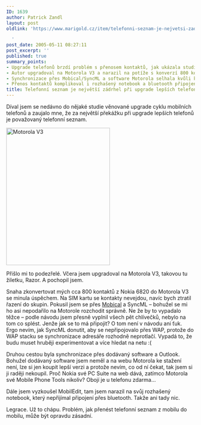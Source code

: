 ```yaml
---
ID: 1639
author: Patrick Zandl
layout: post
oldlink: 'https://www.marigold.cz/item/telefonni-seznam-je-nejvetsi-zadrhel-pri-upgrade-lepsich-telefonu

  '
post_date: 2005-05-11 08:27:11
post_excerpt: ''
published: true
summary_points:
- Upgrade telefonů brzdí problém s přenosem kontaktů, jak ukázala studie.
- Autor upgradoval na Motorola V3 a narazil na potíže s konverzí 800 kontaktů.
- Synchronizace přes Mobical/SyncML a software Motorola selhala kvůli komplikacím.
- Přenos kontaktů komplikoval i rozhašený notebook a bluetooth připojení.
title: Telefonní seznam je největší zádrhel při upgrade lepších telefonů
---
```


<p>Díval jsem se nedávno do nějaké studie věnované upgrade cyklu mobilních telefonů a zaujalo mne, že za největší překážku při upgrade lepších telefonů je považovaný telefonní seznam. </p>

<div class="rightbox"><img src="/wp-content/uploads/20050511-motorola_v3.jpg" alt="Motorola V3" width="277" height="366" /></div>
<p>Přišlo mi to podezřelé. Včera jsem upgradoval na Motorola V3, takovou tu žiletku, Razor. A pochopil jsem. </p>

<p>Snaha zkonvertovat mých cca 800 kontaktů z Nokia 6820 do Motorola V3 se minula úspěchem. Na SIM kartu se kontakty nevejdou, navíc bych ztratil řazení do skupin. Pokusil jsem se přes <a href="http://www.mobical.net">Mobical</a> a SyncML – bohužel se mi ho asi nepodařilo na Motorole rozchodit správně. Ne že by to vypadalo těžce – podle návodu jsem přesně vyplnil všech pět chlívečků, nebylo na tom co splést. Jenže jak se to má připojit? O tom není v návodu ani ťuk. Ergo nevím, jak SyncML donutit, aby se nepřipojovalo přes WAP, protože do WAP stacku se synchronizace adresáře rozhodně neprotlačí. Vypadá to, že budu muset hruběji experimentovat a více hledat na netu :(</p>

<p>Druhou cestou byla synchronizace přes dodávaný software a Outlook. Bohužel dodávaný software jsem neměl a na webu Motorola ke stažení není, lze si jen koupit lepší verzi a protože nevím, co od ní čekat, tak jsem si ji raději nekoupil. Proč Nokia své PC Suite na web dává, zatímco Motorola své Mobile Phone Tools nikoliv? Obojí je u telefonu zdarma…</p>

<p>Dále jsem vyzkoušel MobilEdit, tam jsem narazil na svůj rozhašený notebook, který nepřijímal připojení přes bluetooth. Takže ani tady nic. </p>

<p>Legrace. Už to chápu. Problém, jak přenést telefonní seznam z mobilu do mobilu, může být opravdu zásadní.
</p>